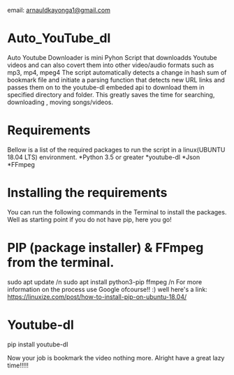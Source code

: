 email: arnauldkayonga1@gmail.com
# Auto_YouTube_dl
Auto Youtube Downloader is mini Pyhon Script that downloadds Youtube videos and can also covert them into other video/audio formats such as mp3, mp4, mpeg4
The script automatically detects a change in hash sum of bookmark file and initiate a parsing function that detects new URL links and passes them on to the youtube-dl embeded api to download them in specified directory and folder.
This greatly saves the time for searching, downloading , moving songs/videos.

# Requirements
Bellow is a list of the required packages to run the script in a linux(UBUNTU 18.04 LTS) environment. 
*Python 3.5 or greater
*youtube-dl
*Json
*FFmpeg 
# Installing the requirements
You can run the following commands in the Terminal to install the packages.
Well as starting point if you do not have pip, here you go!
# PIP (package installer) & FFmpeg from the terminal.
sudo apt update /n
sudo apt install python3-pip ffmpeg /n
For more information on the process use Google ofcourse!! :) well here's a link:
https://linuxize.com/post/how-to-install-pip-on-ubuntu-18.04/
# Youtube-dl
pip install youtube-dl


Now your job is bookmark the video nothing more.
Alright have a great lazy time!!!!!
